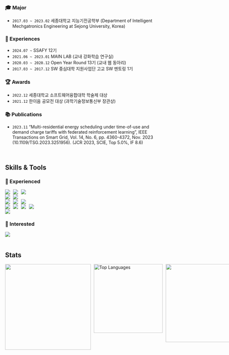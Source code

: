 ### 🎓 Major
- `2017.03 ~ 2023.02` 세종대학교 지능기전공학부 (Department of Intelligent Mechgatronics Engineering at Sejong University, Korea)

### 💼 Experiences
- `2024.07 ~` SSAFY 12기
- `2021.06 ~ 2023.01` MAIN LAB (교내 강화학습 연구실)
- `2020.03 ~ 2020.12` Open Year Round 13기 (교내 웹 동아리)
- `2017.03 ~ 2017.12` SW 중심대학 지원사업단 고교 SW 멘토링 1기

### 🏆 Awards
- `2022.12` 세종대학교 소프트웨어융합대학 학술제 대상
- `2021.12` 한이음 공모전 대상 (과학기술정보통신부 장관상)

### 📚 Publications
- `2023.11` “Multi-residential energy scheduling under time-of-use and demand charge tariffs with federated reinforcement learning”, IEEE Transactions on Smart Grid, Vol. 14, No. 6, pp. 4360-4372, Nov. 2023 (10.1109/TSG.2023.3251956). (JCR 2023, SCIE, Top 5.0%, IF 8.6)

<br>

## Skills & Tools
### 🔧 Experienced
<div style="display: flex; gap: 10px;">
  <img src="https://img.shields.io/badge/Java-F89820?style=for-the-badge&logo=java&logoColor=white">
  <img src="https://img.shields.io/badge/Python-3776AB?style=for-the-badge&logo=python&logoColor=white">
  <img src="https://img.shields.io/badge/JavaScript-F7DF1E?style=for-the-badge&logo=javascript&logoColor=white">
</div>

<div style="display: flex; gap: 10px;">
  <img src="https://img.shields.io/badge/Spring%20Boot-brightgreen?style=for-the-badge&logo=springboot&logoColor=white">
  <img src="https://img.shields.io/badge/Vue.js-4FC08D?style=for-the-badge&logo=vue.js&logoColor=white">
</div>

<div style="display: flex; gap: 10px;">
  <img src="https://img.shields.io/badge/MySQL-4479A1?style=for-the-badge&logo=mysql&logoColor=white">
  <img src="https://img.shields.io/badge/MariaDB-003545?style=for-the-badge&logo=mariadb&logoColor=white">
  <img src="https://img.shields.io/badge/Redis-DC382D?style=for-the-badge&logo=redis&logoColor=white">
</div>

<div style="display: flex; gap: 10px;">
  <img src="https://img.shields.io/badge/NumPy-013243?style=for-the-badge&logo=numpy&logoColor=white">
  <img src="https://img.shields.io/badge/Pandas-150458?style=for-the-badge&logo=pandas&logoColor=white">
  <img src="https://img.shields.io/badge/Matplotlib-11557C?style=for-the-badge">
  <img src="https://img.shields.io/badge/PyTorch-EE4C2C?style=for-the-badge&logo=pytorch&logoColor=white">
</div>

<div style="display: flex; gap: 10px;">
  <img src="https://img.shields.io/badge/Docker-2496ED?style=for-the-badge&logo=docker&logoColor=white">
</div>

### 🚀 Interested
<div style="display: flex; gap: 10px;">
  <img src="https://img.shields.io/badge/Kotlin-7F52FF?style=for-the-badge&logo=kotlin&logoColor=white">
</div>

<br>

## Stats
<div style="display: flex; justify-content: space-between; gap: 10px;">
    <a href="https://github.com/potential1205/github-readme-stats">
      <img src="https://github-readme-stats.vercel.app/api?username=potential1205" style="width: 280px; height: auto;">
    </a>
    <a><img src="https://github-readme-stats.vercel.app/api/top-langs/?username=potential1205&layout=compact" alt="Top Languages" style="width: 225px; height: auto;"></a>
  <a href="https://solved.ac/potential1205/">
      <img src="http://mazassumnida.wtf/api/v2/generate_badge?boj=potential1205" style="width: 255px; height: auto;">
    </a>
</div>

